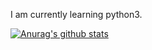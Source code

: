 I am currently learning python3.

[![Anurag's github stats](https://github-readme-stats.vercel.app/api?username=r3vert)](https://github.com/anuraghazra/github-readme-stats)
